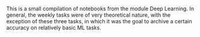This is a small compilation of notebooks from the module Deep Learning. In general, the weekly tasks were of very theoretical nature, with the exception of these three tasks, in which it was the goal to archive a certain accuracy on relatively basic ML tasks.